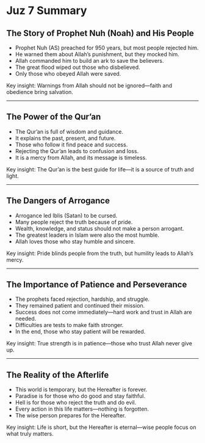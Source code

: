 # Juz 7 Summary

## The Story of Prophet Nuh (Noah) and His People

- Prophet Nuh (AS) preached for 950 years, but most people rejected him.
- He warned them about Allah’s punishment, but they mocked him.
- Allah commanded him to build an ark to save the believers.
- The great flood wiped out those who disbelieved.
- Only those who obeyed Allah were saved.

Key insight: Warnings from Allah should not be ignored—faith and obedience bring salvation.

---

## The Power of the Qur’an

- The Qur’an is full of wisdom and guidance.
- It explains the past, present, and future.
- Those who follow it find peace and success.
- Rejecting the Qur’an leads to confusion and loss.
- It is a mercy from Allah, and its message is timeless.

Key insight: The Qur’an is the best guide for life—it is a source of truth and light.

---

## The Dangers of Arrogance

- Arrogance led Iblis (Satan) to be cursed.
- Many people reject the truth because of pride.
- Wealth, knowledge, and status should not make a person arrogant.
- The greatest leaders in Islam were also the most humble.
- Allah loves those who stay humble and sincere.

Key insight: Pride blinds people from the truth, but humility leads to Allah’s mercy.

---

## The Importance of Patience and Perseverance

- The prophets faced rejection, hardship, and struggle.
- They remained patient and continued their mission.
- Success does not come immediately—hard work and trust in Allah are needed.
- Difficulties are tests to make faith stronger.
- In the end, those who stay patient will be rewarded.

Key insight: True strength is in patience—those who trust Allah never give up.

---

## The Reality of the Afterlife

- This world is temporary, but the Hereafter is forever.
- Paradise is for those who do good and stay faithful.
- Hell is for those who reject the truth and do evil.
- Every action in this life matters—nothing is forgotten.
- The wise person prepares for the Hereafter.

Key insight: Life is short, but the Hereafter is eternal—wise people focus on what truly matters.
